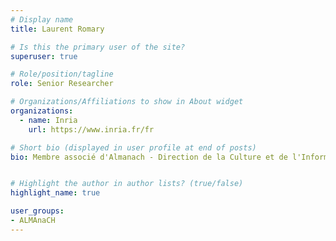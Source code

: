 ```yaml
---
# Display name
title: Laurent Romary

# Is this the primary user of the site?
superuser: true

# Role/position/tagline
role: Senior Researcher

# Organizations/Affiliations to show in About widget
organizations:
  - name: Inria
    url: https://www.inria.fr/fr

# Short bio (displayed in user profile at end of posts)
bio: Membre associé d'Almanach - Direction de la Culture et de l'Information Scientifique


# Highlight the author in author lists? (true/false)
highlight_name: true

user_groups:
- ALMAnaCH
---
```

